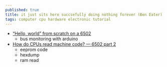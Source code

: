 ```yaml
---
published: true
title: it just sits here succsefully doing nothing forever (Ben Eater)
tags: computer cpu hardware electronic tutorial
---
```

- [“Hello, world” from scratch on a 6502](https://www.youtube.com/watch?v=LnzuMJLZRdU)
    - bus monitoring with arduino
- [How do CPUs read machine code? — 6502 part 2](https://www.youtube.com/watch?v=yl8vPW5hydQ)
	- eeprom code
	- hexdump
	- ram read
